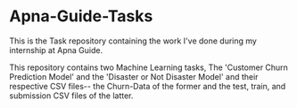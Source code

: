 # Apna-Guide-Tasks
This is the Task repository containing the work I've done during my internship at Apna Guide.

This repository contains two Machine Learning tasks, The 'Customer Churn Prediction Model' and the 'Disaster or Not Disaster Model' and their respective CSV files-- the Churn-Data of the former and the test, train, and submission CSV files of the latter.
